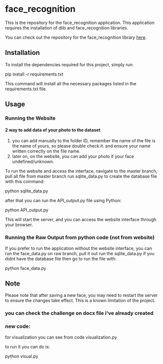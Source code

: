 # face_recognition

This is the repository for the face_recognition application. This application requires the installation of dlib and face_recognition libraries.

You can check out the repository for the face_recognition library [here](https://github.com/ageitgey/face_recognition).
## Installation

To install the dependencies required for this project, simply run:

pip install -r requirements.txt

This command will install all the necessary packages listed in the requirements.txt file.

## Usage

### Running the Website

#### 2 way to add data of your photo to the dataset

1. you can add manually to the folder ID, remember the name of the file is the name of yours, so please double check it. and ensure your name written correctly on the file name.
2. later on, on the website, you can add your photo if your face undefined/unknown.

To run the website and access the interface, navigate to the master branch, pull all file from master branch run sqlite_data.py to create the database file with this command:

python sqlite_data.py


after that you can run the API_output.py file using Python:

python API_output.py

This will start the server, and you can access the website interface through your browser.


### Running the Raw Output from python code (not from website)

If you prefer to run the application without the website interface, you can run the face_data.py on raw branch, pull it out run the sqlite_data.py if you didnt have the database file then go to run the file with:

python face_data.py

## Note

Please note that after saving a new face, you may need to restart the server to ensure the changes take effect. This is a known limitation of the project.


### you can check the challenge on docx file i've already created



### new code:

for visualization you can see from code visualization.py

to run it you can do is:

python visual.py
